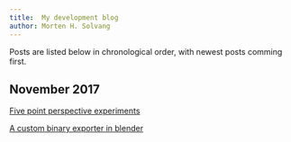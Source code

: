 ```yaml
---
title:  My development blog
author: Morten H. Solvang
---
```


Posts are listed below in chronological order, with newest posts comming first.

## November 2017

[Five point perspective experiments](posts/five_point_perspective.html)

[A custom binary exporter in blender](posts/custom_blender_export.html)
